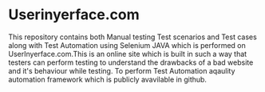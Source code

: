 # Userinyerface.com
This repository contains both Manual testing Test scenarios and Test cases along with Test Automation using Selenium JAVA which is performed on UserInyerface.com.This is an online site which is built in such a way that testers can perform testing to understand the drawbacks of a bad website and it's behaviour while testing. To perform Test Automation aqaulity automation framework which is publicly avavilable in github.
